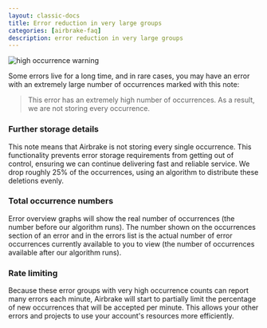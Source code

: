 ```yaml
---
layout: classic-docs
title: Error reduction in very large groups
categories: [airbrake-faq]
description: error reduction in very large groups
---
```

![high occurrence warning](/docs/assets/img/docs/airbrake/high_occurrence_warning.png)

Some errors live for a long time, and in rare cases, you may have an error
with an extremely large number of occurrences marked with this note:

>This error has an extremely high number of occurrences. As a result, we are
not storing every occurrence.

### Further storage details
This note means that Airbrake is not storing every single occurrence. This
functionality prevents error storage requirements from getting out of control,
ensuring we can continue delivering fast and reliable service. We drop roughly
25% of the occurrences, using an algorithm to distribute these deletions
evenly.

### Total occurrence numbers
Error overview graphs will show the real number of occurrences (the number
before our algorithm runs). The number shown on the occurrences section of an
error and in the errors list is the actual number of error occurrences
currently available to you to view (the number of occurrences available after
our algorithm runs).

### Rate limiting
Because these error groups with very high occurrence counts can report many
errors each minute, Airbrake will start to partially limit the percentage of
new occurrences that will be accepted per minute. This allows your other errors
and projects to use your account's resources more efficiently.
